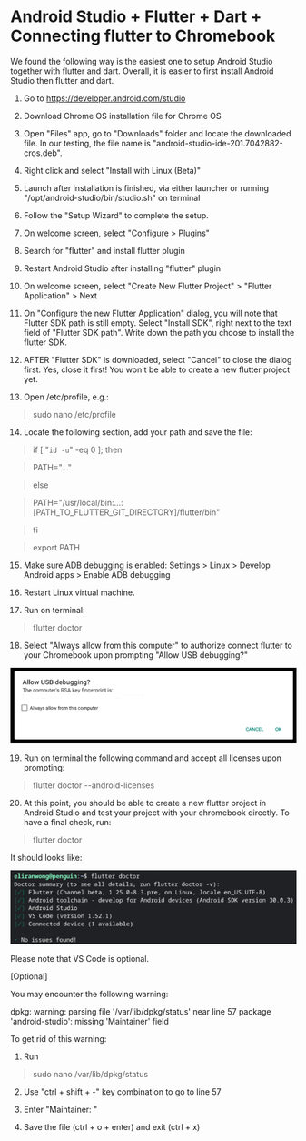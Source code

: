 # Android Studio + Flutter + Dart + Connecting flutter to Chromebook

We found the following way is the easiest one to setup Android Studio together with flutter and dart.  Overall, it is easier to first install Android Studio then flutter and dart.

1) Go to https://developer.android.com/studio

2) Download Chrome OS installation file for Chrome OS

3) Open "Files" app, go to "Downloads" folder and locate the downloaded file.  In our testing, the file name is "android-studio-ide-201.7042882-cros.deb".

4) Right click and select "Install with Linux (Beta)"

5) Launch after installation is finished, via either launcher or running "/opt/android-studio/bin/studio.sh" on terminal

6) Follow the "Setup Wizard" to complete the setup.

7) On welcome screen, select "Configure > Plugins"

8) Search for "flutter" and install flutter plugin

9) Restart Android Studio after installing "flutter" plugin

10) On welcome screen, select "Create New Flutter Project" > "Flutter Application" > Next

11) On "Configure the new Flutter Application" dialog, you will note that Flutter SDK path is still empty.  Select "Install SDK", right next to the text field of "Flutter SDK path".  Write down the path you choose to install the flutter SDK.

12) AFTER "Flutter SDK" is downloaded, select "Cancel" to close the dialog first.  Yes, close it first!  You won't be able to create a new flutter project yet.

13) Open /etc/profile, e.g.:

> sudo nano /etc/profile

14) Locate the following section, add your path and save the file:

> if [ "`id -u`" -eq 0 ]; then

>   PATH="..."

> else

>   PATH="/usr/local/bin:...:[PATH_TO_FLUTTER_GIT_DIRECTORY]/flutter/bin"

> fi

> export PATH

15) Make sure ADB debugging is enabled: Settings > Linux > Develop Android apps > Enable ADB debugging

16) Restart Linux virtual machine.

17) Run on terminal:

> flutter doctor

18) Select "Always allow from this computer" to authorize connect flutter to your Chromebook upon prompting "Allow USB debugging?"

<img src="screenshot_connect_chromebook.png">

19) Run on terminal the following command and accept all licenses upon prompting:

> flutter doctor --android-licenses

20) At this point, you should be able to create a new flutter project in Android Studio and test your project with your chromebook directly. To have a final check, run:

> flutter doctor

It should looks like:

<img src="flutter_doctor.png">

Please note that VS Code is optional.

[Optional]

You may encounter the following warning:

dpkg: warning: parsing file '/var/lib/dpkg/status' near line 57 package 'android-studio':
 missing 'Maintainer' field

To get rid of this warning:

1) Run

> sudo nano /var/lib/dpkg/status

2) Use "ctrl + shift + -" key combination to go to line 57

3) Enter "Maintainer: "

3) Save the file (ctrl + o + enter) and exit (ctrl + x)
